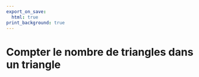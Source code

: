 ```yaml
---
export_on_save:
  html: true
print_background: true
---
```



# Compter le nombre de triangles dans un triangle

